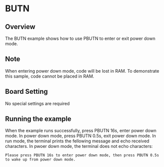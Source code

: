 # BUTN

## Overview

The BUTN example shows how to use PBUTN to enter or exit power down mode.

## Note

When entering power down mode, code will be lost in RAM. To demonstrate this sample, code cannot be placed in RAM.

## Board Setting

No special settings are required

## Running the example

When the example runs successfully, press PBUTN 16s, enter power down mode. In power down mode, press PBUTN 0.5s, exit power down mode.
In run mode, the terminal prints the fellowing message and echo received characters. In pwoer down mode, the terminal does not echo characters:
```console
Please press PBUTN 16s to enter power down mode, then press PBUTN 0.5s to wake up from power down mode.
```
